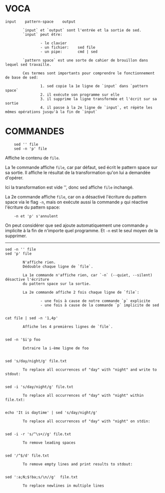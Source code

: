 # VOCA

    input    pattern-space    output

            `input` et `output` sont l'entrée et la sortie de sed.
            `input` peut être:

                    - le clavier
                    - un fichier:    sed file
                    - un pipe:       cmd | sed

            `pattern space` est une sorte de cahier de brouillon dans lequel sed travaille.

            Ces termes sont importants pour comprendre le fonctionnement de base de sed:

                    1. sed copie la 1e ligne de `input` dans `pattern space`
                    2. il exécute son programme sur elle
                    3. il supprime la ligne transformée et l'écrit sur sa sortie
                    4. il passe à la 2e ligne de `input`, et répète les mêmes opérations jusqu'à la fin de `input`

# COMMANDES

        sed '' file
        sed -n 'p' file

Affiche le contenu de `file`.

La 1e commande affiche `file`, car par défaut, sed écrit le pattern space sur sa
sortie.
Il affiche le résultat de la transformation qu'on lui a demandée d'opérer.

Ici la transformation est vide '', donc sed affiche `file` inchangé.

La 2e  commande affiche `file`, car  on a désactivé l'écriture  du pattern space
via le flag `-n`, mais on exécute  aussi la commande `p` qui réactive l'écriture
du pattern space:

        -n et 'p' s'annulent

On peut considérer  que sed ajoute automatiquement une commande  `p` implicite à
la fin de n'importe quel programme.
Et `-n` est le seul moyen de la supprimer.

---

    sed -n '' file
    sed 'p' file

            N'affiche rien.
            Dédouble chaque ligne de `file`.

            La 1e commande n'affiche rien, car `-n` (--quiet, --silent) désactive l'écriture
            du pattern space sur la sortie.

            La 2e commande affiche 2 fois chaque ligne de `file`:

                    - une fois à cause de notre commande `p` explicite
                    - une fois à cause de la commande `p` implicite de sed


    cat file | sed -n '1,4p'

            Affiche les 4 premières lignes de `file`.


    sed -n '$i'p foo

            Extraire la i-ème ligne de foo


    sed 's/day/night/g' file.txt

            To replace all occurrences of "day" with "night" and write to stdout:


    sed -i 's/day/night/g' file.txt

            To replace all occurrences of "day" with "night" within file.txt:


    echo 'It is daytime' | sed 's/day/night/g'

            To replace all occurrences of "day" with "night" on stdin:


    sed -i -r 's/^\s+//g' file.txt

            To remove leading spaces


    sed '/^$/d' file.txt

            To remove empty lines and print results to stdout:


    sed ':a;N;$!ba;s/\n//g'  file.txt

            To replace newlines in multiple lines
